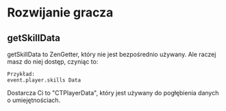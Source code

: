 # Rozwijanie gracza

## getSkillData

getSkillData to ZenGetter, który nie jest bezpośrednio używany. Ale raczej masz do niej dostęp, czyniąc to:

    Przykład:
    event.player.skills Data
    

Dostarcza Ci to "CTPlayerData", który jest używany do pogłębienia danych o umiejętnościach.